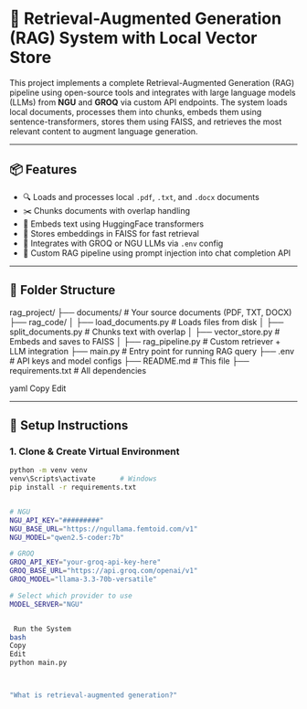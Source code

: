 # 🧠 Retrieval-Augmented Generation (RAG) System with Local Vector Store

This project implements a complete Retrieval-Augmented Generation (RAG) pipeline using open-source tools and integrates with large language models (LLMs) from **NGU** and **GROQ** via custom API endpoints. The system loads local documents, processes them into chunks, embeds them using sentence-transformers, stores them using FAISS, and retrieves the most relevant content to augment language generation.

---

## 📦 Features

- 🔍 Loads and processes local `.pdf`, `.txt`, and `.docx` documents
- ✂️ Chunks documents with overlap handling
- 🧠 Embeds text using HuggingFace transformers
- 💾 Stores embeddings in FAISS for fast retrieval
- 🤖 Integrates with GROQ or NGU LLMs via `.env` config
- 🧵 Custom RAG pipeline using prompt injection into chat completion API

---

## 📁 Folder Structure
rag_project/
├── documents/ # Your source documents (PDF, TXT, DOCX)
├── rag_code/
│ ├── load_documents.py # Loads files from disk
│ ├── split_documents.py # Chunks text with overlap
│ ├── vector_store.py # Embeds and saves to FAISS
│ ├── rag_pipeline.py # Custom retriever + LLM integration
├── main.py # Entry point for running RAG query
├── .env # API keys and model configs
├── README.md # This file
├── requirements.txt # All dependencies

yaml
Copy
Edit

---

## 🧪 Setup Instructions

### 1. Clone & Create Virtual Environment
```bash
python -m venv venv
venv\Scripts\activate      # Windows
pip install -r requirements.txt


# NGU
NGU_API_KEY="#########"
NGU_BASE_URL="https://ngullama.femtoid.com/v1"
NGU_MODEL="qwen2.5-coder:7b"

# GROQ
GROQ_API_KEY="your-groq-api-key-here"
GROQ_BASE_URL="https://api.groq.com/openai/v1"
GROQ_MODEL="llama-3.3-70b-versatile"

# Select which provider to use
MODEL_SERVER="NGU"


 Run the System
bash
Copy
Edit
python main.py



"What is retrieval-augmented generation?"

